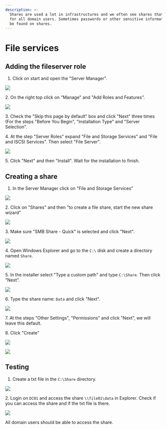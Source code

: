 ```yaml
---
description: >-
  Shares are used a lot in infrastructures and we often see shares that are open
  for all domain users. Sometimes passwords or other sensitive information can
  be found on shares.
---
```


# File services

## Adding the fileserver role

1. Click on start and open the "Server Manager".

![](<../../../.gitbook/assets/afbeelding (19).png>)

2\. On the right top click on "Manage" and "Add Roles and Features".

![](<../../../.gitbook/assets/afbeelding (9) (1) (1).png>)

3\. Check the "Skip this page by default" box and click "Next" three times (For the steps "Before You Begin", "Installation Type" and "Server Selection".

4\. At the step "Server Roles" expand "File and Storage Services" and "File and ISCSI Services". Then select "File Server".

![](<../../../.gitbook/assets/afbeelding (38) (1).png>)

5\. Click "Next" and then "Install". Wait for the installation to finish.

## Creating a share

1. In the Server Manager click on "File and Storage Services"

![](<../../../.gitbook/assets/afbeelding (4) (2).png>)

2\. Click on "Shares" and then "to create a file share, start the new share wizard"

![](<../../../.gitbook/assets/afbeelding (6) (1) (2).png>)

3\. Make sure "SMB Share - Quick" is selected and click "Next".

![](<../../../.gitbook/assets/afbeelding (2).png>)

4\. Open Windows Explorer and go to the `C:\` disk and create a directory named `Share`.

![](<../../../.gitbook/assets/afbeelding (36) (1).png>)

5\. In the installer select "Type a custom path" and type `C:\Share`. Then click "Next".

![](<../../../.gitbook/assets/afbeelding (1).png>)

6\. Type the share name: `Data` and click "Next".

![](<../../../.gitbook/assets/afbeelding (17).png>)

7\. At the steps "Other Settings", "Permissions" and click "Next", we will leave this default.

8\. Click "Create"

![](<../../../.gitbook/assets/afbeelding (20) (1).png>)

![](<../../../.gitbook/assets/afbeelding (25) (1).png>)

## Testing

1. Create a txt file in the `C:\Share` directory.

![](<../../../.gitbook/assets/afbeelding (3).png>)

2\. Login on `DC01` and access the share `\\file01\data` in Explorer. Check if you can access the share and if the txt file is there.

![](<../../../.gitbook/assets/afbeelding (26) (1).png>)

All domain users should be able to access the share.

